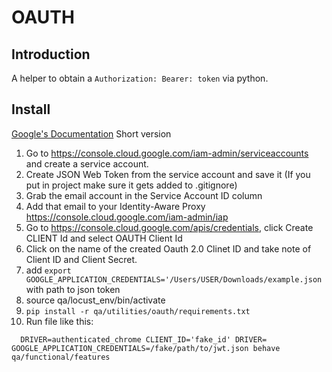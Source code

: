 # OAUTH

## Introduction

A helper to obtain a `Authorization: Bearer: token` via python.


## Install

[Google's Documentation](https://cloud.google.com/iap/docs/authentication-howto)
Short version
  1. Go to https://console.cloud.google.com/iam-admin/serviceaccounts and create a service account.
  2. Create JSON Web Token from the service account and save it (If you put in project make sure it gets added to .gitignore)
  3. Grab the email account in the Service Account ID column
  4. Add that email to your Identity-Aware Proxy https://console.cloud.google.com/iam-admin/iap
  5. Go to https://console.cloud.google.com/apis/credentials, click Create CLIENT Id and select OAUTH Client Id
  6. Click on the name of the created Oauth 2.0 Clinet ID and take note of Client ID and Client Secret.
  7. add `export GOOGLE_APPLICATION_CREDENTIALS='/Users/USER/Downloads/example.json` with path to json token
  8. source qa/locust_env/bin/activate
  9. ```pip install -r qa/utilities/oauth/requirements.txt```
  10. Run file like this:
```
  DRIVER=authenticated_chrome CLIENT_ID='fake_id' DRIVER= GOOGLE_APPLICATION_CREDENTIALS=/fake/path/to/jwt.json behave qa/functional/features
```
